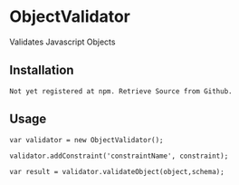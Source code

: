 ObjectValidator
===============

Validates Javascript Objects

## Installation 

    Not yet registered at npm. Retrieve Source from Github.
    
## Usage

```node
var validator = new ObjectValidator();

validator.addConstraint('constraintName', constraint);

var result = validator.validateObject(object,schema);
```
